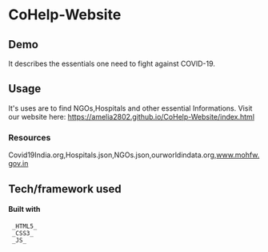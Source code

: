 # CoHelp-Website
## Demo
It describes the essentials one need to fight against COVID-19.




 ## Usage
It's uses are to find NGOs,Hospitals and other essential Informations.
Visit our website here: https://amelia2802.github.io/CoHelp-Website/index.html


### Resources
Covid19India.org,Hospitals.json,NGOs.json,ourworldindata.org,www.mohfw.gov.in
 
  ## Tech/framework used
  #### Built with
   ```
    _HTML5_
    _CSS3_
    _JS_
   ```

